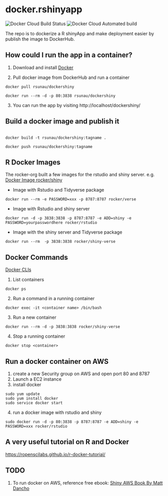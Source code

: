 docker.rshinyapp
==========================

![Docker Cloud Build Status](https://img.shields.io/docker/cloud/build/rsunau/dockershiny)
![Docker Cloud Automated build](https://img.shields.io/docker/cloud/automated/rsunau/dockershiny)

The repo is to dockerize a R shinyApp and make deployment easier by publish the image to DockerHub.

## How could I run the app in a container?

1. Download and install [Docker](https://www.docker.com/products/docker-desktop)

2. Pull docker image from DockerHub and run a container

```
docker pull rsunau/dockershiny

docker run --rm -d -p 80:3838 rsunau/dockershiny

```

3. You can run the app by visiting http://localhost/dockershiny/

## Build a docker image and publish it

```

docker build -t rsunau/dockershiny:tagname .

docker push rsunau/dockershiny:tagname

```


## R Docker Images 

The rocker-org built a few images for the rstudio and shiny server. e.g. [Docker Image rocker/shiny](https://github.com/rocker-org/shiny)

* Image with Rstudio and Tidyverse package 

```
docker run --rm -e PASSWORD=xxx -p 8787:8787 rocker/verse
```

* Image with Rstudio and shiny server

```
docker run -d -p 3838:3838 -p 8787:8787 -e ADD=shiny -e PASSWORD=yourpasswordhere rocker/rstudio
```

* Image with the shiny server and Tidyverse package

```
docker run --rm  -p 3838:3838 rocker/shiny-verse
```


## Docker Commands
[Docker CLIs](https://docs.docker.com/engine/reference/commandline/docker/)

1. List containers

```
docker ps
```

2. Run a command in a running container 

```
docker exec -it <container name> /bin/bash
```
  
3. Run a new container

```
docker run --rm -d -p 3838:3838 rocker/shiny-verse
```

4. Stop a running container

```
docker stop <container>
```

## Run a docker container on AWS

1. create a new Security group on AWS and open port 80 and 8787
2. Launch a EC2 instance
3. install docker
```
sudo yum update
sudo yum install docker
sudo service docker start
```

4. run a docker image with rstudio and shiny
```
sudo docker run -d -p 80:3838 -p 8787:8787 -e ADD=shiny -e PASSWORD=xxx rocker/rstudio

```

## A very useful tutorial on R and Docker 
https://ropenscilabs.github.io/r-docker-tutorial/

## TODO
1. To run docker on AWS, reference free ebook: [Shiny AWS Book By Matt Dancho](https://business-science.github.io/shiny-production-with-aws-book/?utm_content=bufferf4031&utm_medium=social&utm_source=twitter.com&utm_campaign=buffer)

